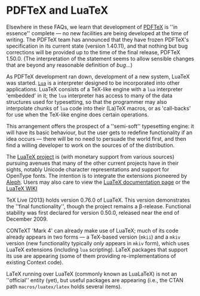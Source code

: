 # PDFTeX and LuaTeX

Elsewhere in these FAQs, we learn that development of
[PDFTeX](./FAQ-whatpdftex.html) is ''in essence'' complete&nbsp;&mdash; no new
facilities are being developed at the time of writing.  The PDFTeX
team has announced that they have frozen PDFTeX's specification in
its current state (version 1.40.11), and that nothing but bug
corrections will be provided up to the time of the final release,
PDFTeX 1.50.0.  (The interpretation of the statement seems to allow
sensible changes that are beyond any reasonable definition of
_bug_&hellip;)

As PDFTeX development ran down,
development of a new system, LuaTeX was started.
[`Lua`](http://www.lua.org/) is a interpreter designed
to be incorporated into other applications.  LuaTeX consists of a
TeX-like engine with a `lua` interpreter 'embedded' in it;
the `lua` interpreter has access to many of the data
structures used for typesetting, so that the programmer may also
interpolate chunks of `lua` code into their (La)TeX macros,
or as 'call-backs' for use when the TeX-like engine does certain
operations.

This arrangement offers the prospect of a ''semi-soft'' typesetting
engine: it will have its basic behaviour, but the user gets to
redefine functionality if an idea occurs&nbsp;&mdash; there will be no need to
persuade the world first, and then find a willing developer to work on
the sources of of the distribution.

The [LuaTeX project](http://www.luatex.org/) is (with monetary
support from various sources) pursuing avenues that many of the other
current projects have in their sights, notably Unicode character
representations and support for OpenType fonts.  The intention is
to integrate the extensions pioneered by [Aleph](./FAQ-omegaleph.html).
Users may also care to view the 
[LuaTeX documentation page](http://www.luatex.org/documentation.html)
or the [LuaTeX WIKI](http://wiki.luatex.org)

TeX&nbsp;Live (2013) holds version 0.76.0 of LuaTeX.  This version
demonstrates the ''final functionality'', though the project
remains a &beta;-release.  Functional stability was first
declared for version 0.50.0, released near the end of December 2009.

CONTeXT 'Mark 4' can already make use of LuaTeX; much of its
code already appears in two forms&nbsp;&mdash; a TeX-based version
(`mkii`) and a `mkiv` version (new functionality
typically _only_ appears in `mkiv` form), which uses
LuaTeX extensions (including `lua` scripting).  LaTeX
packages that support its use are appearing (some of them providing
re-implementations of existing Context code).

LaTeX running over LuaTeX (commonly known as LuaLaTeX) is not
an ''official'' entity (yet), but useful packages are
appearing (i.e., the CTAN path `macros/luatex/latex` holds
several items).

